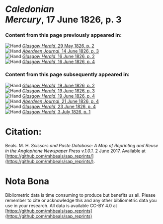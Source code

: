 # *Caledonian Mercury*, 17 June 1826, p. 3  
  
### Content from this page previously appeared in:  
![Hand](http://scissorsandpaste.net/wp-content/uploads/2017/06/smallhandpointer.png) [*Glasgow Herald*, 29 May 1826, p. 2](https://mhbeals.github.io/sap_html/Glasgow-Herald/Glasgow-Herald-29-May-1826-p-2)  
![Hand](http://scissorsandpaste.net/wp-content/uploads/2017/06/smallhandpointer.png) [*Aberdeen Journal*, 14 June 1826, p. 3](https://mhbeals.github.io/sap_html/Aberdeen-Journal/Aberdeen-Journal-14-June-1826-p-3)  
![Hand](http://scissorsandpaste.net/wp-content/uploads/2017/06/smallhandpointer.png) [*Glasgow Herald*, 16 June 1826, p. 2](https://mhbeals.github.io/sap_html/Glasgow-Herald/Glasgow-Herald-16-June-1826-p-2)  
![Hand](http://scissorsandpaste.net/wp-content/uploads/2017/06/smallhandpointer.png) [*Glasgow Herald*, 16 June 1826, p. 4](https://mhbeals.github.io/sap_html/Glasgow-Herald/Glasgow-Herald-16-June-1826-p-4)  
  
### Content from this page subsequently appeared in:  
![Hand](http://scissorsandpaste.net/wp-content/uploads/2017/06/smallhandpointer.png) [*Glasgow Herald*, 19 June 1826, p. 2](https://mhbeals.github.io/sap_html/Glasgow-Herald/Glasgow-Herald-19-June-1826-p-2)  
![Hand](http://scissorsandpaste.net/wp-content/uploads/2017/06/smallhandpointer.png) [*Glasgow Herald*, 19 June 1826, p. 3](https://mhbeals.github.io/sap_html/Glasgow-Herald/Glasgow-Herald-19-June-1826-p-3)  
![Hand](http://scissorsandpaste.net/wp-content/uploads/2017/06/smallhandpointer.png) [*Glasgow Herald*, 19 June 1826, p. 4](https://mhbeals.github.io/sap_html/Glasgow-Herald/Glasgow-Herald-19-June-1826-p-4)  
![Hand](http://scissorsandpaste.net/wp-content/uploads/2017/06/smallhandpointer.png) [*Aberdeen Journal*, 21 June 1826, p. 4](https://mhbeals.github.io/sap_html/Aberdeen-Journal/Aberdeen-Journal-21-June-1826-p-4)  
![Hand](http://scissorsandpaste.net/wp-content/uploads/2017/06/smallhandpointer.png) [*Glasgow Herald*, 23 June 1826, p. 4](https://mhbeals.github.io/sap_html/Glasgow-Herald/Glasgow-Herald-23-June-1826-p-4)  
![Hand](http://scissorsandpaste.net/wp-content/uploads/2017/06/smallhandpointer.png) [*Glasgow Herald*, 3 July 1826, p. 1](https://mhbeals.github.io/sap_html/Glasgow-Herald/Glasgow-Herald-3-July-1826-p-1)  


# Citation: 

Beals. M. H. *Scissors and Paste Database: A Map of Reprinting and Reuse in the Anglophone Newspaper Press v.1.0.1.* 2 June 2017. Available at [https://github.com/mhbeals/sap_reprints/](https://github.com/mhbeals/sap_reprints/). 

# Nota Bona

Bibliometric data is time consuming to produce but benefits us all. Please remember to cite or acknowledge this and any other bibliometric data you use in your research. All data is available CC-BY 4.0 at [https://github.com/mhbeals/sap_reprints](https://github.com/mhbeals/sap_reprints)